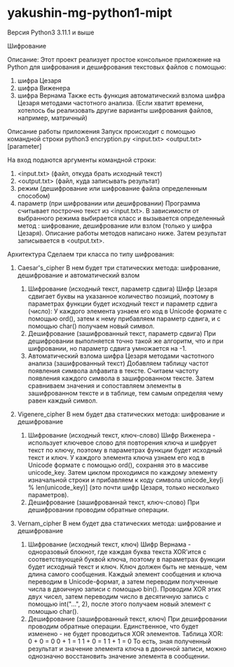 # yakushin-mg-python1-mipt

Версия Python3 3.11.1 и выше

Шифрование

Описание:
Этот проект реализует простое консольное приложение на Python для шифрования и дешифрования текстовых файлов с помощью:
1) шифра Цезаря
2) шифра Виженера
3) шифра Вернама
Также есть функция автоматический взлома шифра Цезаря методами частотного анализа.
(Если хватит времени, хотелось бы реализовать другие варианты шифрования файлов, например, матричный)

Описание работы приложения
Запуск происходит с помощью командной строки
   python3 encryption.py <input.txt> <output.txt> <mode> [parameter]

На вход подаются аргументы командной строки:
   1) <input.txt> (файл, откуда брать исходный текст)
   2) <output.txt> (файл, куда записывать результат)
   3) режим (дешифрование или шифрование файла определенным способом)
   4) параметр (при шифровании или дешифровании)
Программа считывает построчно текст из <input.txt>. В зависимости от выбранного режима выбирается класс и вызывается определенный метод : шифрование, дешифрование или взлом (только у шифра Цезаря). Описание работы методов написано ниже. Затем результат записывается в <output.txt>.

Архитектура
Cделаем три класса по типу шифрования:
1) Caesar's_cipher
   В нем будет три статических метода: шифрование, дешифрование и автоматический взлом
   1. Шифрование (исходный текст, параметр сдвига)
      Шифр Цезаря сдвигает буквы на указанное количество позиций, поэтому в параметрах функции будет исходный текст и параметр сдвига (число):
      У каждого элемента узнаем его код в Unicode формате с помощью ord(), затем к нему прибавляем параметр сдвига, и с помощью char() получаем          новый символ.
   2. Дешифрование (зашифрованный текст, параметр сдвига)
      При дешифровании выполняется точно такой же алгоритм, что и при шифровании, но параметр сдвига умножается на -1.
   3. Автоматический взлома шифра Цезаря методами частотного анализа (зашифрованный текст)
      Добавляем таблицу частот появления символа алфавита в тексте. Считаем частоту появления каждого символа в зашифрованном тексте. Затем           сравниваем значения и сопоставляем элементы в зашифрованном тексте и в таблице, тем самым определяя чему равен каждый символ.

2) Vigenеre_cipher
   В нем будет два статических метода: шифрование и дешифрование
   1. Шифрование (исходный текст, ключ-слово)
      Шифр Виженера - использует ключевое слово для повторения ключа и шифрует текст по ключу, поэтому в параметрах функции будет исходный текст и       ключ. У каждого элемента ключа узнаем его код в Unicode формате с помощью ord(), сохраняя это в массиве unicode_key. Затем циклом проходимся       по каждому элементу изначальной строки и прибавляем к коду символа unicode_key[i % len(unicode_key)] (это почти шифр Цезаря, только                несколько параметров).
   2. Дешифрование (зашифрованнай текст, ключ-слово)
      При дешифровании проводим обратные операции.

3) Vernam_cipher
   В нем будет два статических метода: шифрование и дешифрование
   1. Шифрование (исходный текст, ключ)
      Шифр Вернама - одноразовый блокнот, где каждая буква текста XOR'ится с соответствующей буквой ключа, поэтому в параметрах функции будет            исходный текст и ключ. Ключ должен быть не меньше, чем длина самого сообщения. Каждый элемент сообщения и ключа переводим в Unicode-формат,        а затем переводим полученные числа в двоичную записи с помощью bin(). Проводим XOR этих двух чисел, затем переводим число в десятичную             запись с помощью int("...", 2), после этого получаем новый элемент с помощью char().
   2. Дешифрование (зашифрованный текст, ключ)
      При дешифровании проводим обратные операции. Единственное, что будет изменено - не будет проводиться XOR элементов. Таблица XOR:
      0 + 0 = 0
      0 + 1 = 1
      1 + 0 = 1
      1 + 1 = 0
      То есть, зная полученный результат и значение элемента ключа в двоичной записи, можно однозначно восстановить значение элемента в сообщении.
